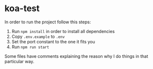 # koa-test

In order to run the project follow this steps:

1. Run `npm install` in order to install all dependencies
2. Copy `.env.example` to `.env`
3. Set the port constant to the one it fits you
4. Run `npm run start`

Some files have comments explaining the reason why I do things in that particular way.
